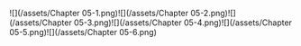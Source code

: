![](/assets/Chapter 05-1.png)![](/assets/Chapter 05-2.png)![](/assets/Chapter 05-3.png)![](/assets/Chapter 05-4.png)![](/assets/Chapter 05-5.png)![](/assets/Chapter 05-6.png)

